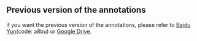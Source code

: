 ## Previous version of the annotations

if you want the previous version of the annotations, please refer to [Baidu Yun](https://pan.baidu.com/s/1L30fy2QTfSOfwREsMdpEUQ)(code: a8bu) or [Google Drive](https://drive.google.com/file/d/1RZqYKHXUVgSOi_eq15EDjfiR2D-tyFVV/view?usp=sharing).
